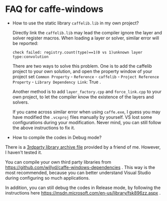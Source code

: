 FAQ for caffe-windows
================

 - How to use the static library `caffelib.lib` in my own project?
 
   Directly link the `caffelib.lib` may lead the compiler ignore the layer and solver register macros. When loading a layer or solver,
   similar error will be reported:
   ```
   check failed: registry.count(type)==1(0 vs 1)unknown layer type:convolution
   ```
   There are two ways to solve this problem. One is to add the caffelib project to your own solution, and open the property window of
   your project set
   `Common Property` - `Reference` - `caffelib` - `Project Reference Property` - `Library Dependency Link`: True .
   
   Another method is to add `layer_factory.cpp` and `force_link.cpp` to your own project, to let the compiler know the existence of
   the layers and solvers.
   
   If you came across similar error when using `caffe.exe`, I guess you may have modified the `.vcxproj` files manually by yourself. VS lost some configurations during your modification. Never mind, you can still follow the above instructions to fix it.
   
 - How to compile the codes in Debug mode?
   
  There is a [3rdparty library archive file](http://pan.baidu.com/s/1qW88MTY) provided by a friend of me. However, I haven't tested it.

  You can compile your own third party libraries from https://github.com/willyd/caffe-windows-dependencies . This way is the most recommended, because you can better understand Visual Studio during configuring so much applications.
  
  In addition, you can still debug the codes in Release mode, by following the instructions here https://msdn.microsoft.com/en-us/library/fsk896zz.aspx .
